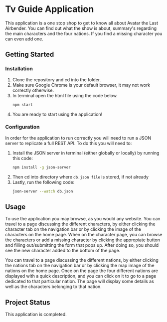 # Tv Guide Application

This application is a one stop shop to get to know all about Avatar the Last Airbender. You can find out what the show is about, summary's regarding the main characters and the four nations. If you find a missing character you can even add one.

## Getting Started

### Installation

1. Clone the repository and cd into the folder.
2. Make sure Google Chrome is your default browser, it may not work correctly otherwise.
3. In terminal open the html file using the code below.
    ```bash
    npm start
    ```
4. You are ready to start using the application!

### Configuration

In order for the application to run correctly you will need to run a JSON server to replicate a full REST API. To do this you will need to:
1. Install the JSON server in terminal (either globally or locally) by running this code:
    ```bash
    npm install -g json-server
    ```
2. Then cd into directory where `db.json file` is stored, if not already
3. Lastly, run the following code:
    ```bash
    json-server --watch db.json
    ```

## Usage
To use the application you may browse, as you would any website. You can travel to a page discussing the different characters, by either clicking the character tab on the navigation bar or by clicking the image of the characters on the home page. When on the character page, you can browse the characters or add a missing character by clicking the appropiate button and filling out/submitting the form that pops up. After doing so, you should see the new character added to the bottom of the page.

You can travel to a page discussing the different nations, by either clicking the nations tab on the navigation bar or by clicking the map image of the nations on the home page. Once on the page the four different nations are displayed with a quick description, and you can click on it to go to a page dedicated to that particular nation. The page will display some details as well as the characters belonging to that nation.

## Project Status
This application is completed.